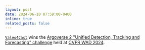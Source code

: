 ```yaml
---
layout: post
date: 2024-06-10 07:59:00-0400
inline: true
related_posts: false
---
```


[`Valeo4Cast`](/publications#xu2024valeo4cast) wins the [Argoverse 2 "Unified Detection, Tracking and Forecasting" challenge](https://www.youtube.com/watch?v=2BvoPbW4vpc&t=1107s) held at [CVPR WAD 2024](https://cvpr2024.wad.vision/).
